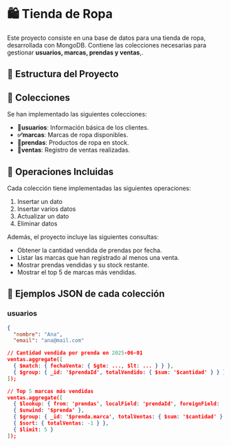 # 🛍️ Tienda de Ropa 

Este proyecto consiste en una base de datos para una tienda de ropa, desarrollada con MongoDB. Contiene las colecciones necesarias para gestionar **usuarios, marcas, prendas y ventas**,.

## 📁 Estructura del Proyecto


## 🧩 Colecciones

Se han implementado las siguientes colecciones:

- **👤usuarios**: Información básica de los clientes.
- **✅marcas**: Marcas de ropa disponibles.
- **👕prendas**: Productos de ropa en stock.
- **💸ventas**: Registro de ventas realizadas.

## 🔧 Operaciones Incluidas

Cada colección tiene implementadas las siguientes operaciones:

1. Insertar un dato
2. Insertar varios datos
3. Actualizar un dato
4. Eliminar datos

Además, el proyecto incluye las siguientes consultas:

- Obtener la cantidad vendida de prendas por fecha.
- Listar las marcas que han registrado al menos una venta.
- Mostrar prendas vendidas y su stock restante.
- Mostrar el top 5 de marcas más vendidas.

## 🧪 Ejemplos JSON de cada colección

### usuarios
```json
{
  "nombre": "Ana",
  "email": "ana@mail.com"

// Cantidad vendida por prenda en 2025-06-01
ventas.aggregate([
  { $match: { fechaVenta: { $gte: ..., $lt: ... } } },
  { $group: { _id: '$prendaId', totalVendido: { $sum: '$cantidad' } } }
]);

// Top 5 marcas más vendidas
ventas.aggregate([
  { $lookup: { from: 'prendas', localField: 'prendaId', foreignField: '_id', as: 'prenda' } },
  { $unwind: '$prenda' },
  { $group: { _id: '$prenda.marca', totalVentas: { $sum: '$cantidad' } } },
  { $sort: { totalVentas: -1 } },
  { $limit: 5 }
]);


